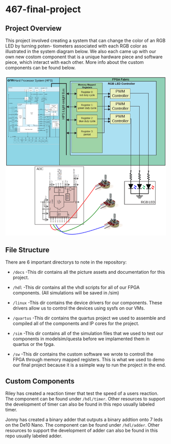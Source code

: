 # 467-final-project

## Project Overview
This project involved creating a system that can change the color of an RGB LED by turning poten-
tiometers associated with each RGB color as illustrated in the system diagram below. We also each came up with our
own new costom component that is a unique hardware piece and software piece, which interact with each other. More info about the custom
components can be found below.

![System Overview](/docs/assets/pwm_system_overview.png)

## File Structure
There are 6 important directorys to note in the repository:
- `/docs`     -This dir contains all the picture assets and documentation for this project.

- `/hdl`      -This dir contains all the vhdl scripts for all of our FPGA components. (All simulations will be saved in /sim)

- `/linux`    -This dir contains the device drivers for our components. These drivers allow us to control the devices using sysfs on our VMs.

- `/quartus`  -This dir contains the quartus project we used to assemble and compiled all of the components and IP cores for the project. 

- `/sim`      -This dir contains all of the simulation files that we used to test our components in modelsim/questa before we implamented them in quartus or the fpga.

- `/sw`       -This dir contains the custom software we wrote to controll the FPGA through memory mapped registers. This is what we used to demo our final project because it is a ssimple way to run the project in the end.

## Custom Components
Riley has created a reaction timer that test the speed of a users reaction. 
The component can be found under `/hdl/timer`. Other resources to support the development
of timer can also be found in this repo usually labeled timer.

Jonny has created a binary adder that outputs a binary addtion onto 7 leds on the De10 Nano. 
The component can be found under `/hdl/adder`. Other resources to support the development
of adder can also be found in this repo usually labeled adder.

